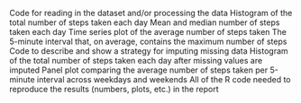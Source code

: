 Code for reading in the dataset and/or processing the data
Histogram of the total number of steps taken each day
Mean and median number of steps taken each day
Time series plot of the average number of steps taken
The 5-minute interval that, on average, contains the maximum number of steps
Code to describe and show a strategy for imputing missing data
Histogram of the total number of steps taken each day after missing values are imputed
Panel plot comparing the average number of steps taken per 5-minute interval across weekdays and weekends
All of the R code needed to reproduce the results (numbers, plots, etc.) in the report
